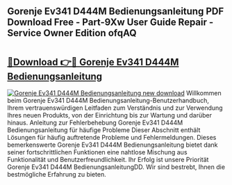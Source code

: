 ## Gorenje Ev341 D444M Bedienungsanleitung PDF Download Free - Part-9Xw User Guide Repair - Service Owner Edition ofqAQ

# <h2><a href="http://df5ph6.blite.top/?on=Gorenje+Ev341+D444M+Bedienungsanleitung">🔗Download 👉🔴 Gorenje Ev341 D444M Bedienungsanleitung</a></h2>

[![Gorenje Ev341 D444M Bedienungsanleitung new download](https://i.imgur.com/lujVjoI.png)](http://df5ph6.blite.top/?on=Gorenje+Ev341+D444M+Bedienungsanleitung)
Willkommen beim Gorenje Ev341 D444M Bedienungsanleitung-Benutzerhandbuch, Ihrem vertrauenswürdigen Leitfaden zum Verständnis und zur Verwendung Ihres neuen Produkts, von der Einrichtung bis zur Wartung und darüber hinaus. Anleitung zur Fehlerbehebung Gorenje Ev341 D444M Bedienungsanleitung für häufige Probleme Dieser Abschnitt enthält Lösungen für häufig auftretende Probleme und Fehlermeldungen. Dieses bemerkenswerte Gorenje Ev341 D444M Bedienungsanleitung bietet dank seiner fortschrittlichen Funktionen eine nahtlose Mischung aus Funktionalität und Benutzerfreundlichkeit. Ihr Erfolg ist unsere Priorität Gorenje Ev341 D444M BedienungsanleitungDD. Wir sind bestrebt, Ihnen die bestmögliche Erfahrung zu bieten.
